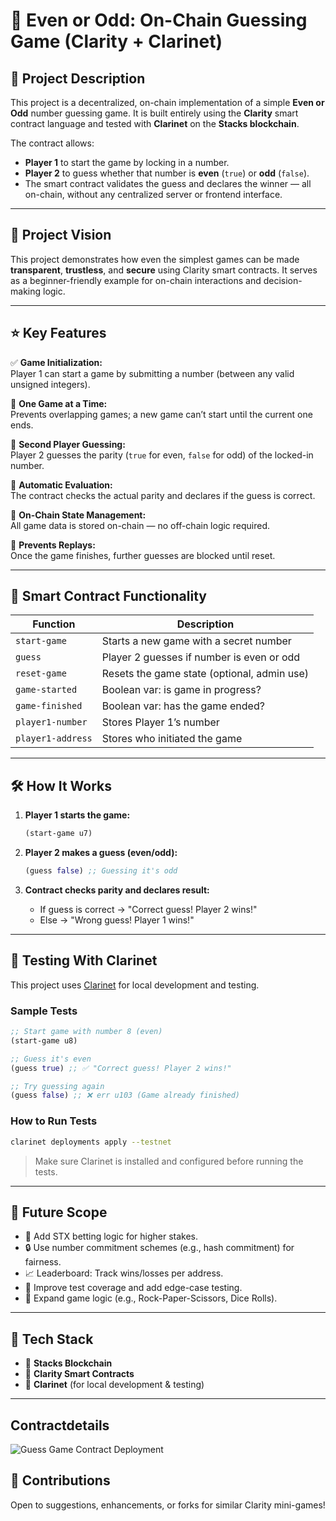 # 🎲 Even or Odd: On-Chain Guessing Game (Clarity + Clarinet)

## 📜 Project Description  
This project is a decentralized, on-chain implementation of a simple **Even or Odd** number guessing game. It is built entirely using the **Clarity** smart contract language and tested with **Clarinet** on the **Stacks blockchain**.

The contract allows:
- **Player 1** to start the game by locking in a number.
- **Player 2** to guess whether that number is **even** (`true`) or **odd** (`false`).
- The smart contract validates the guess and declares the winner — all on-chain, without any centralized server or frontend interface.

---

## 🔭 Project Vision  

This project demonstrates how even the simplest games can be made **transparent**, **trustless**, and **secure** using Clarity smart contracts. It serves as a beginner-friendly example for on-chain interactions and decision-making logic.

---

## ⭐ Key Features

✅ **Game Initialization:**  
Player 1 can start a game by submitting a number (between any valid unsigned integers).  

🎯 **One Game at a Time:**  
Prevents overlapping games; a new game can’t start until the current one ends.  

👥 **Second Player Guessing:**  
Player 2 guesses the parity (`true` for even, `false` for odd) of the locked-in number.  

🧠 **Automatic Evaluation:**  
The contract checks the actual parity and declares if the guess is correct.  

🔐 **On-Chain State Management:**  
All game data is stored on-chain — no off-chain logic required.  

🚫 **Prevents Replays:**  
Once the game finishes, further guesses are blocked until reset.

---

## 📂 Smart Contract Functionality

| Function          | Description                                  |
|-------------------|----------------------------------------------|
| `start-game`      | Starts a new game with a secret number       |
| `guess`           | Player 2 guesses if number is even or odd    |
| `reset-game`      | Resets the game state (optional, admin use)  |
| `game-started`    | Boolean var: is game in progress?            |
| `game-finished`   | Boolean var: has the game ended?             |
| `player1-number`  | Stores Player 1’s number                     |
| `player1-address` | Stores who initiated the game                |

---

## 🛠 How It Works

1. **Player 1 starts the game:**
   ```clojure
   (start-game u7)
   ```

2. **Player 2 makes a guess (even/odd):**
   ```clojure
   (guess false) ;; Guessing it's odd
   ```

3. **Contract checks parity and declares result:**
   - If guess is correct → "Correct guess! Player 2 wins!"
   - Else → "Wrong guess! Player 1 wins!"

---

## 🧪 Testing With Clarinet

This project uses [Clarinet](https://github.com/hirosystems/clarinet) for local development and testing.

### Sample Tests

```clojure
;; Start game with number 8 (even)
(start-game u8)

;; Guess it's even
(guess true) ;; ✅ "Correct guess! Player 2 wins!"

;; Try guessing again
(guess false) ;; ❌ err u103 (Game already finished)
```

### How to Run Tests

```bash
clarinet deployments apply --testnet
```

> Make sure Clarinet is installed and configured before running the tests.

---

## 🚀 Future Scope

- 🧱 Add STX betting logic for higher stakes.
- 🔒 Use number commitment schemes (e.g., hash commitment) for fairness.
- 📈 Leaderboard: Track wins/losses per address.
- 🧪 Improve test coverage and add edge-case testing.
- 🧩 Expand game logic (e.g., Rock-Paper-Scissors, Dice Rolls).

---

## 📎 Tech Stack

- 💎 **Stacks Blockchain**
- 📘 **Clarity Smart Contracts**
- 🧪 **Clarinet** (for local development & testing)

---
## Contractdetails
![Guess Game Contract Deployment](./images/Screenshot-2025-05-31-202520.png)
## 🙌 Contributions

Open to suggestions, enhancements, or forks for similar Clarity mini-games!

